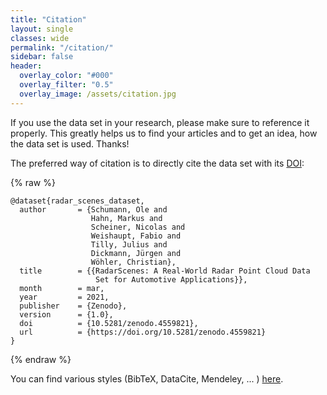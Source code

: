 ```yaml
---
title: "Citation"
layout: single
classes: wide
permalink: "/citation/"
sidebar: false
header:
  overlay_color: "#000"
  overlay_filter: "0.5"
  overlay_image: /assets/citation.jpg
---
```

If you use the data set in your research, please make sure to reference it properly.
This greatly helps us to find your articles and to get an idea, how the data set is used. Thanks!

The preferred way of citation is to directly cite the data set with its [DOI](http://doi.org/10.5281/zenodo.4559821):

{% raw %}
```
@dataset{radar_scenes_dataset,
  author       = {Schumann, Ole and
                  Hahn, Markus and
                  Scheiner, Nicolas and
                  Weishaupt, Fabio and
                  Tilly, Julius and
                  Dickmann, Jürgen and
                  Wöhler, Christian},
  title        = {{RadarScenes: A Real-World Radar Point Cloud Data 
                   Set for Automotive Applications}},
  month        = mar,
  year         = 2021,
  publisher    = {Zenodo},
  version      = {1.0},
  doi          = {10.5281/zenodo.4559821},
  url          = {https://doi.org/10.5281/zenodo.4559821}
}
```
{% endraw %}

You can find various styles (BibTeX, DataCite, Mendeley, ... ) [here](https://zenodo.org/record/4559821). 
